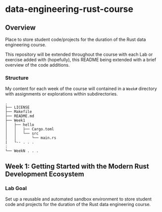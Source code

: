 # data-engineering-rust-course

## Overview
Place to store student code/projects for the duration of the Rust data
engineering course.

This repository will be extended throughout the course with each Lab or
exercise added with (hopefully), this README being extended with a brief
overview of the code additions.

### Structure
My content for each week of the course will contained in a `Week#` directory
with assignments or explorations within subdirectories.

```shell
.
├── LICENSE
├── Makefile
├── README.md
├── Week1
│   ├── hello
│   │   ├── Cargo.toml
│   │   └── src
│   │       └── main.rs
|   └-- . . .
:
└── WeekN . . .
```

## Week 1: Getting Started with the Modern Rust Development Ecosystem

### Lab Goal

Set up a reusable and automated sandbox environment to store student code and
projects for the duration of the Rust data engineering course.
